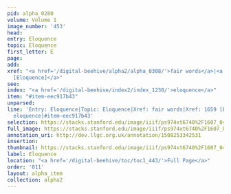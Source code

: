 ```yaml
---
pid: alpha_0280
volume: Volume 1
image_number: '453'
head: 
entry: Eloquence
topic: Eloquence
first_letter: E
page: 
add: 
xref: "<a href='/digital-beehive/alpha2/alpha_0308/'>fair words</a>|<a href='/digital-beehive/toc/toc2_326/'>1659
  [Eloquence]</a>"
see: 
index: "<a href='/digital-beehive/index2/index_1230/'>eloquence</a>"
item: "#item-eec917b43"
unparsed: 
line: 'Entry: Eloquence|Topic: Eloquence|Xref: fair words|Xref: 1659 [Eloquence]|Index:
  eloquence|#item-eec917b43'
selection: https://stacks.stanford.edu/image/iiif/ps974xt6740%2F1607_0452/400,1436,3075,476/full/0/default.jpg
full_image: https://stacks.stanford.edu/image/iiif/ps974xt6740%2F1607_0452/full/full/0/default.jpg
annotation_uri: http://dev.llgc.org.uk/annotation/1508253342531
insertion: 
thumbnail: https://stacks.stanford.edu/image/iiif/ps974xt6740%2F1607_0452/400,1436,600,180/250,/0/default.jpg
label: Eloquence
location: "<a href='/digital-beehive/toc/toc1_443/'>Full Page</a>"
order: '011'
layout: alpha_item
collection: alpha2
---
```

